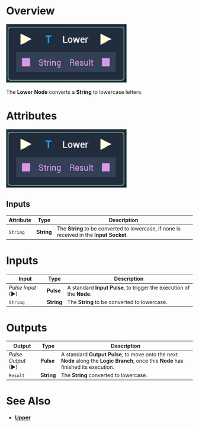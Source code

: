 # Overview

![The Lower Node.](../../.gitbook/assets/lowernode.png)

The **Lower** **Node** converts a **String** to lowercase letters.

# Attributes

![The Lower Node Attributes.](../../.gitbook/assets/lowernode.png)

## Inputs

|Attribute|Type|Description|
|---|---|---|
| `String` | **String** | The **String** to be converted to lowercase, if none is received in the **Input Socket**.|

# Inputs

|Input|Type|Description|
|---|---|---|
|*Pulse Input* (►)|**Pulse**|A standard **Input Pulse**, to trigger the execution of the **Node**.|
| `String` | **String** | The **String** to be converted to lowercase. |

# Outputs

|Output|Type|Description|
|---|---|---|
|*Pulse Output* (►)|**Pulse**|A standard **Output Pulse**, to move onto the next **Node** along the **Logic Branch**, once this **Node** has finished its execution.|
| `Result` | **String** | The **String** converted to lowercase. |


# See Also

* [**Upper**](upper.md)
